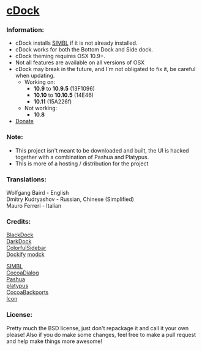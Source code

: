 # [cDock](http://w0lfschild.github.io/pages/cdock.html)

### Information:
* cDock installs [SIMBL](http://www.culater.net/software/SIMBL/SIMBL.php) if it is not already installed.
* cDock works for both the Bottom Dock and Side dock.
* cDock theming requires OSX 10.9+.
* Not all features are available on all versions of OSX
* cDock may break in the future, and I'm not obligated to fix it, be careful when updating.
	* Working on:
	    * **10.9** to **10.9.5** (13F1096)
	    * **10.10** to **10.10.5** (14E46)
	    * **10.11** (15A226f)
	* Not working:
		* **10.8**
* [Donate](http://w0lfschild.github.io/pages/donate.html)

### Note:
* This project isn't meant to be downloaded and built, the UI is hacked together with a combination of Pashua and Platypus.
* This is more of a hosting / distribution for the project

### Translations:
Wolfgang Baird - English    
Dmitry Kudryashov - Russian, Chinese (Simplified)    
Mauro Ferreri - Italian    

### Credits:
[BlackDock](http://cooviewerzoom.web.fc2.com/blackdock)    
[DarkDock](http://github.com/b3ll/DarkDock)    
[ColorfulSidebar](http://cooviewerzoom.web.fc2.com/)    
[Dockify](https://github.com/alexzielenski/dockify)
[modck](https://github.com/mstg/Modck)

[SIMBL](http://www.culater.net/software/SIMBL/SIMBL.php)    
[CocoaDialog](http://mstratman.github.io/cocoadialog/)    
[Pashua](http://bluem.net/en/mac/pashua/)    
[platypus](http://sveinbjorn.org/platypus)    
[CocoaBackports](http://github.com/petroules/CocoaBackports)    
[Icon](http://scafer31000.deviantart.com)    

### License:
Pretty much the BSD license, just don't repackage it and call it your own please!
Also if you do make some changes, feel free to make a pull request and help make things more awesome!
